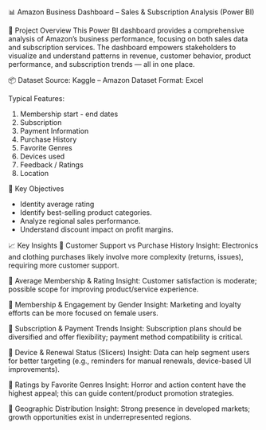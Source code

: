 📊 Amazon Business Dashboard – Sales & Subscription Analysis (Power BI)

📁 Project Overview
This Power BI dashboard provides a comprehensive analysis of Amazon’s business performance, focusing on both sales data and subscription services. The dashboard empowers stakeholders to visualize and understand patterns in revenue, customer behavior, product performance, and subscription trends — all in one place.


📦 Dataset
Source: Kaggle – Amazon Dataset
Format: Excel

Typical Features:
1. Membership start - end dates
2. Subscription
3. Payment Information
4. Purchase History
5. Favorite Genres
6. Devices used
7. Feedback / Ratings
8. Location 

🎯 Key Objectives
- Identity average rating 
- Identify best-selling product categories.
- Analyze regional sales performance.
- Understand discount impact on profit margins.

📈 Key Insights
🔹 Customer Support vs Purchase History
Insight: Electronics and clothing purchases likely involve more complexity (returns, issues), requiring more customer support.

🔹 Average Membership & Rating
Insight: Customer satisfaction is moderate; possible scope for improving product/service experience.

🔹 Membership & Engagement by Gender
Insight: Marketing and loyalty efforts can be more focused on female users.

🔹 Subscription & Payment Trends
Insight: Subscription plans should be diversified and offer flexibility; payment method compatibility is critical.

🔹 Device & Renewal Status (Slicers)
Insight: Data can help segment users for better targeting (e.g., reminders for manual renewals, device-based UI improvements).

🔹 Ratings by Favorite Genres
Insight: Horror and action content have the highest appeal; this can guide content/product promotion strategies.

🔹 Geographic Distribution
Insight: Strong presence in developed markets; growth opportunities exist in underrepresented regions.
